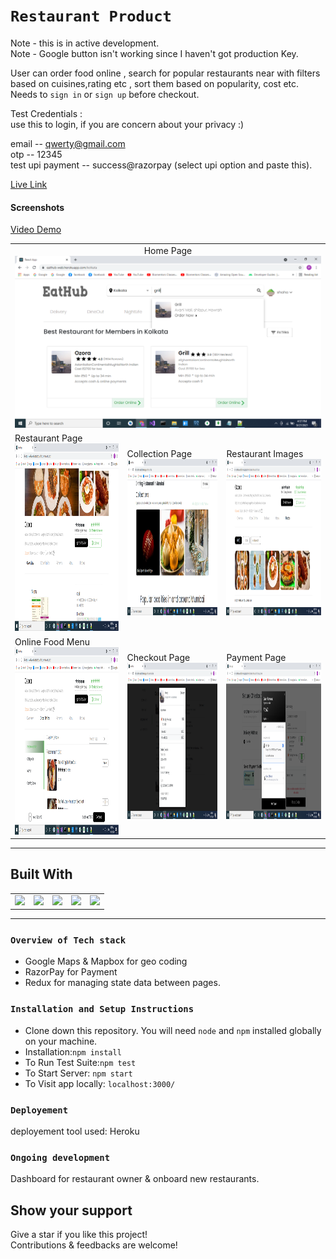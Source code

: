 # `Restaurant Product`
Note - this is in active development. <br />
Note - Google button isn't working since I haven't got production Key. 


User can order food online , search for popular restaurants near with filters based on cuisines,rating etc , sort them based on popularity, cost etc. 
Needs to `sign in` or `sign up` before checkout.

Test Credentials : <br /> 
use this to login, if you are concern about your privacy :) <br />

email -- qwerty@gmail.com <br />
otp -- 12345 <br />
test upi payment -- success@razorpay (select upi option and paste this). <br />

[Live Link](https://eathub-rqbcj.ondigitalocean.app)

#### Screenshots


[Video Demo](https://drive.google.com/drive/folders/1dZaKBAjIGcfNY4KzM6MzZTvePWZ79kev?usp=sharing)

<table>
   <tr align=center>
     <td  colspan=3>Home Page <img src="./pics/Front_Page.png" width=800 ></td>
  </tr>
  <tr>
    <td>Restaurant Page <img src="./pics/Restro_Page.png" height=300 ></td>
    <td>Collection Page <img src="./pics/Collection.png" height=250 ></td>
    <td>Restaurant Images<img src="./pics/Restro_Image.png" height=250></td>
  <tr>
   <td>Online Food Menu<img src="./pics/Online_Menu.png" height=300></td>
     <td>Checkout Page<img src="./pics/order.png" height=250></td>
   <td>Payment Page<img src="./pics/payment.png" height=250></td>
  </tr>
</table>

<hr/>

## Built With

<table  align=center>
  <tr>
   <td align=center> <img src="https://upload.wikimedia.org/wikipedia/commons/thumb/a/a7/React-icon.svg/1280px-React-icon.svg.png" height=100   ></td>
    <td align=center> <img src="https://upload.wikimedia.org/wikipedia/commons/thumb/b/b2/Bootstrap_logo.svg/768px-Bootstrap_logo.svg.png"  height=100    ></td>
    <td align=center> <img src="https://upload.wikimedia.org/wikipedia/commons/4/49/Redux.png"  height=100   ></td>
	<td align=center> <img src="https://cdn.iconscout.com/icon/free/png-256/razorpay-1649771-1399875.png"  height=100  ></td>
     <td align=center> <img src="https://res.cloudinary.com/practicaldev/image/fetch/s--7f5GjxUW--/c_limit%2Cf_auto%2Cfl_progressive%2Cq_auto%2Cw_880/https://thepracticaldev.s3.amazonaws.com/i/c29t9uc8roz8g9rddbqs.png"  height=100  ></td>
     
  </tr>

</table>

<hr/>

### `Overview of Tech stack`

- Google Maps & Mapbox  for geo coding
- RazorPay  for Payment
- Redux for managing state data between pages.

### `Installation and Setup Instructions`

- Clone down this repository. You will need `node` and `npm` installed globally on your machine.
- Installation:`npm install`
- To Run Test Suite:`npm test`
- To Start Server: `npm start`
- To Visit app locally: `localhost:3000/`

### `Deployement`

deployement tool used: Heroku


### `Ongoing development`
Dashboard for restaurant owner & onboard new restaurants.


## Show your support

Give a star if you like this project! <br />
Contributions & feedbacks are welcome!


